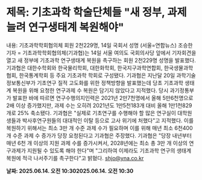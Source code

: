 # **제목: 기초과학 학술단체들 "새 정부, 과제 늘려 연구생태계 복원해야"**

  내용: 기초과학학회협의체 회원 2천229명, 14일 국회서 성명    (서울=연합뉴스) 조승한 기자 = 기초과학학회협의체(기과협)는 14일 서울 여의도 국회의사당 앞에서 기자회견을 열고 새 정부에 기초과학 연구생태계 복원을 촉구하는 회원 2천229명 성명을 발표했다.    기과협은 대한수학회와 한국물리학회, 대한화학회, 한국지구과학연합회, 한국생물과학협회, 한국통계학회 등 주요 기초과학 학회로 구성됐다.    기과협은 지난달 20일 과학기술정보통신부가 기초연구 질적 고도화를 위한 정책방향을 발표했는데 당초 기초과학 생태계 복원을 위해 요청한 연구과제 수 복원은 담기지 않았다고 지적했다.    당시 과기정통부가 발표한 바에 따르면 연구수행의지인력은 2021년 2만7천명에서 올해 5만6천명으로 2배 이상 증가했지만, 과제 수는 오히려 2021년도 1만5천183개 대비 올해 1만1천829개로 25% 축소됐다.    기과협은 "실제로 기초연구를 수행해야 할 많은 연구실이 대학원생들과 박사후연구원들의 대대적인 이탈 등으로 고사 위기에 처했다"고 지적했다.    이를 복원하기 위해서는 최소 3만 개 수준 과제 수가 필요하며 이를 위해 매년 최소 6천400개 수준 과제 수 증가가 당장 요청된다고 기과협은 주장했다.    기과협은 "당장 내년부터 매년 6천 개 이상의 지원 과제 수를 증가시켜서, 2028년에는 최소 총 3만 개 이상의 연구과제가 지원될 수 있도록 해야 한다"며 "그리하여 이제라도 기초과학 연구의 생태계 복원에 적극 나서주기를 촉구한다"고 밝혔다.    shjo@yna.co.kr

  **날짜: 2025.06.14. 오전 10:302025.06.14. 오전 10:30**